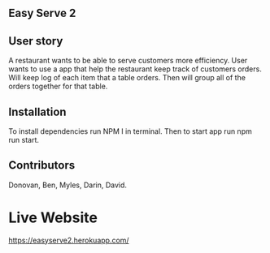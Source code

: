 ## Easy Serve 2

## User story

A restaurant wants to be able to serve customers more efficiency. User wants to use a app that help the restaurant keep track of customers orders.
Will keep log of each item that a table orders. Then will group all of the orders together for that table.

## Installation

To install dependencies run NPM I in terminal.
Then to start app run npm run start.

## Contributors

Donovan, Ben, Myles, Darin, David.

# Live Website

https://easyserve2.herokuapp.com/

